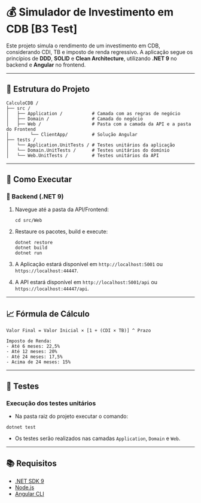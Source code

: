 ﻿# 💰 Simulador de Investimento em CDB [B3 Test]

Este projeto simula o rendimento de um investimento em CDB, considerando CDI, TB e imposto de renda regressivo. A aplicação segue os princípios de **DDD**, **SOLID** e **Clean Architecture**, utilizando **.NET 9** no backend e **Angular** no frontend.

---

## 🧱 Estrutura do Projeto

```
CalculoCDB /
├── src /
│   ├── Application /          	# Camada com as regras de negócio
│   ├── Domain /    			# Camada do negócio
│   ├── Web /					# Pasta com a camada da API e a pasta do Frontend
│		 └── ClientApp/			# Solução Angular
├── tests /
│   └── Application.UnitTests / # Testes unitários da aplicação
│   └── Domain.UnitTests /      # Testes unitários do domínio
│   └── Web.UnitTests /         # Testes unitários da API
```

---

## 🚀 Como Executar

### 🔧 Backend (.NET 9)

1. Navegue até a pasta da API/Frontend:
    ```
    cd src/Web
    ```

2. Restaure os pacotes, build e execute:
    ```
    dotnet restore
    dotnet build
    dotnet run
    ```
3. A Aplicação estará disponível em `http://localhost:5001` ou `https://localhost:44447`.

4. A API estará disponível em `http://localhost:5001/api` ou `https://localhost:44447/api`.

---

## 📈 Fórmula de Cálculo

```
Valor Final = Valor Inicial × [1 + (CDI × TB)] ^ Prazo

Imposto de Renda:
- Até 6 meses: 22,5%
- Até 12 meses: 20%
- Até 24 meses: 17,5%
- Acima de 24 meses: 15%
```

---

## 🧪 Testes

### Execução dos testes unitários
- Na pasta raiz do projeto executar o comando:
```
dotnet test
  ```
- Os testes serão realizados nas camadas `Application`, `Domain` e `Web`.
---

## 📚 Requisitos

- [.NET SDK 9](https://dotnet.microsoft.com/en-us/download)
- [Node.js](https://nodejs.org/)
- [Angular CLI](https://angular.io/cli)